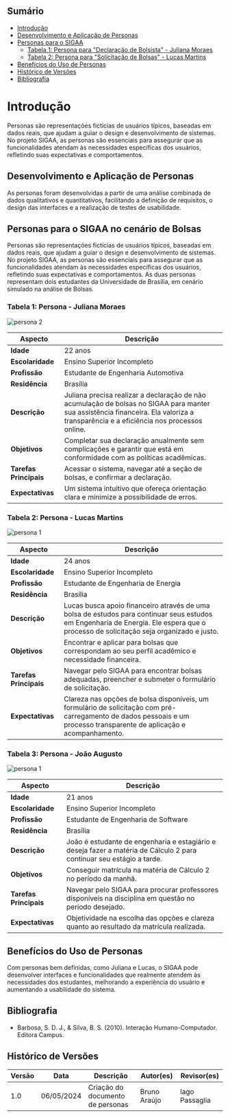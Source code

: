 ## Sumário

- [Introdução](#introdução)
- [Desenvolvimento e Aplicação de Personas](#desenvolvimento-e-aplicação-de-personas)
- [Personas para o SIGAA](#personas-para-o-sigaa)
  - [Tabela 1: Persona para "Declaração de Bolsista" - Juliana Moraes](#tabela-1-persona-para-declaração-de-bolsista---juliana-moraes)
  - [Tabela 2: Persona para "Solicitação de Bolsas" - Lucas Martins](#tabela-2-persona-para-solicitação-de-bolsas---lucas-martins)
- [Benefícios do Uso de Personas](#benefícios-do-uso-de-personas)
- [Histórico de Versões](#histórico-de-versões)
- [Bibliografia](#bibliografia)

# Introdução

Personas são representações fictícias de usuários típicos, baseadas em dados reais, que ajudam a guiar o design e desenvolvimento de sistemas. No projeto SIGAA, as personas são essenciais para assegurar que as funcionalidades atendam às necessidades específicas dos usuários, refletindo suas expectativas e comportamentos.

## Desenvolvimento e Aplicação de Personas

As personas foram desenvolvidas a partir de uma análise combinada de dados qualitativos e quantitativos, facilitando a definição de requisitos, o design das interfaces e a realização de testes de usabilidade.

## Personas para o SIGAA no cenário de Bolsas

Personas são representações fictícias de usuários típicos, baseadas em dados reais, que ajudam a guiar o design e desenvolvimento de sistemas. No projeto SIGAA, as personas são essenciais para assegurar que as funcionalidades atendam às necessidades específicas dos usuários, refletindo suas expectativas e comportamentos.
As duas personas representam dois estudantes da Universidade de Brasília, em cenário simulado na análise de Bolsas.

### Tabela 1: Persona - Juliana Moraes
![persona 2](https://github.com/Interacao-Humano-Computador/2024.1-SIGAA/assets/140026699/51aa5319-c38b-4adb-9879-5162a518649e)


| Aspecto               | Descrição |
|-----------------------|-----------|
| **Idade**             | 22 anos   |
| **Escolaridade**      | Ensino Superior Incompleto |
| **Profissão**         | Estudante de Engenharia Automotiva |
| **Residência**        | Brasília  |
| **Descrição**         | Juliana precisa realizar a declaração de não acumulação de bolsas no SIGAA para manter sua assistência financeira. Ela valoriza a transparência e a eficiência nos processos online. |
| **Objetivos**         | Completar sua declaração anualmente sem complicações e garantir que está em conformidade com as políticas acadêmicas. |
| **Tarefas Principais**| Acessar o sistema, navegar até a seção de bolsas, e confirmar a declaração. |
| **Expectativas**      | Um sistema intuitivo que ofereça orientação clara e minimize a possibilidade de erros. |

### Tabela 2: Persona - Lucas Martins
![persona 1](https://github.com/Interacao-Humano-Computador/2024.1-SIGAA/assets/140026699/59e6145b-c35d-4655-ae5f-0949385deeef)

| Aspecto               | Descrição |
|-----------------------|-----------|
| **Idade**             | 24 anos   |
| **Escolaridade**      | Ensino Superior Incompleto |
| **Profissão**         | Estudante de Engenharia de Energia |
| **Residência**        | Brasília  |
| **Descrição**         | Lucas busca apoio financeiro através de uma bolsa de estudos para continuar seus estudos em Engenharia de Energia. Ele espera que o processo de solicitação seja organizado e justo. |
| **Objetivos**         | Encontrar e aplicar para bolsas que correspondam ao seu perfil acadêmico e necessidade financeira. |
| **Tarefas Principais**| Navegar pelo SIGAA para encontrar bolsas adequadas, preencher e submeter o formulário de solicitação. |
| **Expectativas**      | Clareza nas opções de bolsa disponíveis, um formulário de solicitação com pré-carregamento de dados pessoais e um processo transparente de aplicação e acompanhamento. |

### Tabela 3: Persona - João Augusto
![persona 1](https://github.com/Interacao-Humano-Computador/2024.1-SIGAA/blob/main/assets/personaJoao.png)

| Aspecto               | Descrição |
|-----------------------|-----------|
| **Idade**             | 21 anos   |
| **Escolaridade**      | Ensino Superior Incompleto |
| **Profissão**         | Estudante de Engenharia de Software |
| **Residência**        | Brasília  |
| **Descrição**         | João é estudante de engenharia e estagiário e deseja fazer a matéria de Cálculo 2 para continuar seu estágio a tarde. |
| **Objetivos**         | Conseguir matrícula na matéria de Cálculo 2 no período da manhã. |
| **Tarefas Principais**| Navegar pelo SIGAA para procurar professores disponíveis na disciplina em questão no período desejado. |
| **Expectativas**      | Objetividade na escolha das opções e clareza quanto ao resultado da matrícula realizada. |

## Benefícios do Uso de Personas

Com personas bem definidas, como Juliana e Lucas, o SIGAA pode desenvolver interfaces e funcionalidades que realmente atendem às necessidades dos estudantes, melhorando a experiência do usuário e aumentando a usabilidade do sistema.

## Bibliografia

- Barbosa, S. D. J., & Silva, B. S. (2010). Interação Humano-Computador. Editora Campus.

## Histórico de Versões

| Versão |    Data    | Descrição                         | Autor(es)              | Revisor(es) |
| ------ | :--------: | --------------------------------- | ---------------------- | ----------- |
| 1.0    | 06/05/2024 | Criação do documento de personas  | Bruno Araújo            | Iago Passaglia |



